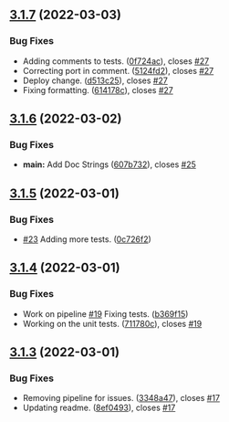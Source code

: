 ## [3.1.7](https://github.com/polinchw/hello-github-webhook/compare/v3.1.6...v3.1.7) (2022-03-03)


### Bug Fixes

* Adding comments to tests. ([0f724ac](https://github.com/polinchw/hello-github-webhook/commit/0f724ac9e87d78619b8d3d1f9ad715b3ddac429e)), closes [#27](https://github.com/polinchw/hello-github-webhook/issues/27)
* Correcting port in comment. ([5124fd2](https://github.com/polinchw/hello-github-webhook/commit/5124fd241155acec9dd7f8e5da79fdec71efce8d)), closes [#27](https://github.com/polinchw/hello-github-webhook/issues/27)
* Deploy change. ([d513c25](https://github.com/polinchw/hello-github-webhook/commit/d513c25e0dd6a2f9a64bfd9dd0a0cccce623c0c7)), closes [#27](https://github.com/polinchw/hello-github-webhook/issues/27)
* Fixing formatting. ([614178c](https://github.com/polinchw/hello-github-webhook/commit/614178cbd56e0bb515115876b689c8f47787983c)), closes [#27](https://github.com/polinchw/hello-github-webhook/issues/27)



## [3.1.6](https://github.com/polinchw/hello-github-webhook/compare/v3.1.5...v3.1.6) (2022-03-02)


### Bug Fixes

* **main:** Add Doc Strings ([607b732](https://github.com/polinchw/hello-github-webhook/commit/607b732d1a83cc489bd7bd05b0773ab476f61e70)), closes [#25](https://github.com/polinchw/hello-github-webhook/issues/25)



## [3.1.5](https://github.com/polinchw/hello-github-webhook/compare/v3.1.4...v3.1.5) (2022-03-01)


### Bug Fixes

*  [#23](https://github.com/polinchw/hello-github-webhook/issues/23) Adding more tests. ([0c726f2](https://github.com/polinchw/hello-github-webhook/commit/0c726f263e0dbee23301ed295c01c34c955a1b3e))



## [3.1.4](https://github.com/polinchw/hello-github-webhook/compare/v3.1.3...v3.1.4) (2022-03-01)


### Bug Fixes

* Work on pipeline [#19](https://github.com/polinchw/hello-github-webhook/issues/19) Fixing tests. ([b369f15](https://github.com/polinchw/hello-github-webhook/commit/b369f15fa842708fd59af31047cb3145c731ea92))
* Working on the unit tests. ([711780c](https://github.com/polinchw/hello-github-webhook/commit/711780c7f859a658818ea45d5f53ef73cd5045d4)), closes [#19](https://github.com/polinchw/hello-github-webhook/issues/19)



## [3.1.3](https://github.com/polinchw/hello-github-webhook/compare/v3.1.2...v3.1.3) (2022-03-01)


### Bug Fixes

* Removing pipeline for issues. ([3348a47](https://github.com/polinchw/hello-github-webhook/commit/3348a4788841cf3c8b621bb08815b077a8ba9108)), closes [#17](https://github.com/polinchw/hello-github-webhook/issues/17)
* Updating readme. ([8ef0493](https://github.com/polinchw/hello-github-webhook/commit/8ef04930bec286fd2517dd134afae37a0febec44)), closes [#17](https://github.com/polinchw/hello-github-webhook/issues/17)



